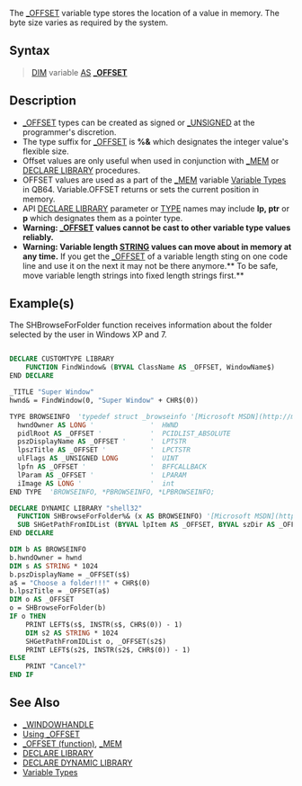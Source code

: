 The [_OFFSET](_OFFSET) variable type stores the location of a value in memory. The byte size varies as required by the system.

## Syntax

> [DIM](DIM) variable [AS](AS) **[_OFFSET](_OFFSET)**

## Description

* [_OFFSET](_OFFSET) types can be created as signed or [_UNSIGNED](_UNSIGNED) at the programmer's discretion.
* The type suffix for [_OFFSET](_OFFSET) is **%&** which designates the integer value's flexible size.
* Offset values are only useful when used in conjunction with [_MEM](_MEM) or [DECLARE LIBRARY](DECLARE-LIBRARY) procedures.
* OFFSET values are used as a part of the [_MEM](_MEM) variable [Variable Types](Variable-Types) in QB64. Variable.OFFSET returns or sets the current position in memory.
* API [DECLARE LIBRARY](DECLARE-LIBRARY) parameter or [TYPE](TYPE) names may include **lp, ptr** or **p** which designates them as a pointer type.
* **Warning: [_OFFSET](_OFFSET) values cannot be cast to other variable type values reliably.**
* **Warning: Variable length [STRING](STRING) values can move about in memory at any time.** If you get the [_OFFSET](_OFFSET) of a variable length sting on one code line and use it on the next it may not be there anymore.** To be safe, move variable length strings into fixed length strings first.**

## Example(s)

The SHBrowseForFolder function receives information about the folder selected by the user in Windows XP and 7.

```vb

DECLARE CUSTOMTYPE LIBRARY
    FUNCTION FindWindow& (BYVAL ClassName AS _OFFSET, WindowName$)
END DECLARE

_TITLE "Super Window"
hwnd& = FindWindow(0, "Super Window" + CHR$(0))

TYPE BROWSEINFO  'typedef struct _browseinfo '[Microsoft MSDN](http://msdn.microsoft.com/en-us/library/bb773205%28v=vs.85%29.aspx)
  hwndOwner AS LONG '              '  HWND 
  pidlRoot AS _OFFSET '            '  PCIDLIST_ABSOLUTE
  pszDisplayName AS _OFFSET '      '  LPTSTR 
  lpszTitle AS _OFFSET '           '  LPCTSTR       
  ulFlags AS _UNSIGNED LONG        '  UINT   
  lpfn AS _OFFSET '                '  BFFCALLBACK  
  lParam AS _OFFSET '              '  LPARAM  
  iImage AS LONG '                 '  int  
END TYPE  'BROWSEINFO, *PBROWSEINFO, *LPBROWSEINFO;

DECLARE DYNAMIC LIBRARY "shell32"
  FUNCTION SHBrowseForFolder%& (x AS BROWSEINFO) '[Microsoft MSDN](http://msdn.microsoft.com/en-us/library/bb762115%28v=vs.85%29.aspx)
  SUB SHGetPathFromIDList (BYVAL lpItem AS _OFFSET, BYVAL szDir AS _OFFSET) '[Microsoft MSDN](http://msdn.microsoft.com/en-us/library/bb762194%28VS.85%29.aspx)
END DECLARE

DIM b AS BROWSEINFO
b.hwndOwner = hwnd
DIM s AS STRING * 1024
b.pszDisplayName = _OFFSET(s$)
a$ = "Choose a folder!!!" + CHR$(0)
b.lpszTitle = _OFFSET(a$)
DIM o AS _OFFSET
o = SHBrowseForFolder(b)
IF o THEN
    PRINT LEFT$(s$, INSTR(s$, CHR$(0)) - 1)
    DIM s2 AS STRING * 1024
    SHGetPathFromIDList o, _OFFSET(s2$)
    PRINT LEFT$(s2$, INSTR(s2$, CHR$(0)) - 1)
ELSE
    PRINT "Cancel?"
END IF 

```

## See Also

* [_WINDOWHANDLE](_WINDOWHANDLE)
* [Using _OFFSET](Using--OFFSET)
* [_OFFSET (function)](_OFFSET-(function)), [_MEM](_MEM)
* [DECLARE LIBRARY](DECLARE-LIBRARY)
* [DECLARE DYNAMIC LIBRARY](DECLARE-DYNAMIC-LIBRARY)
* [Variable Types](Variable-Types)
